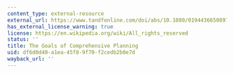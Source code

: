 ```yaml
---
content_type: external-resource
external_url: https://www.tandfonline.com/doi/abs/10.1080/01944366508978165
has_external_license_warning: true
license: https://en.wikipedia.org/wiki/All_rights_reserved
status: ''
title: The Goals of Comprehensive Planning
uid: df6d0d40-a1ea-45f8-9f70-f2cedb2b0e7d
wayback_url: ''
---
```

